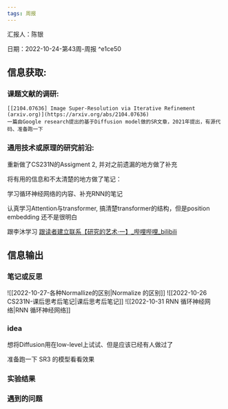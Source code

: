 ```yaml
---
tags: 周报
---
```


汇报人：陈银

日期：2022-10-24-第43周-周报 ^e1ce50

## 信息获取:
### 课题文献的调研:
	[[2104.07636] Image Super-Resolution via Iterative Refinement (arxiv.org)](https://arxiv.org/abs/2104.07636)
	一篇由Google research提出的基于Diffusion model做的SR文章，2021年提出，有源代码、准备跑一下
### 通用技术或原理的研究前沿:
重新做了CS231N的Assigment 2, 并对之前遗漏的地方做了补充

将有用的信息和不太清楚的地方做了笔记：

学习循环神经网络的内容、补充RNN的笔记

认真学习Attention与transformer, 搞清楚transformer的结构，但是position embedding 还不是很明白

跟李沐学习
[跟读者建立联系【研究的艺术·一】_哔哩哔哩_bilibili](https://www.bilibili.com/video/BV1hY411T7vy/?spm_id_from=333.880.my_history.page.click)
## 信息输出
### 笔记或反思

![[2022-10-27-各种Normallize的区别|Normalize 的区别]]
![[2022-10-26 CS231N-课后思考后笔记|课后思考后笔记]]
![[2022-10-31 RNN 循环神经网络|RNN 循环神经网络]]
### idea
想将Diffusion用在low-level上试试、但是应该已经有人做过了

准备跑一下 SR3 的模型看看效果
### 实验结果
### 遇到的问题